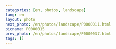 ```yaml
---
categories: [en, photos, landscape]
lang: en
layout: photo
next_photo: /en/photos/landscape/P0000011.html
picname: P0000015
prev_photo: /en/photos/landscape/P0000037.html
tags: []
---
```

